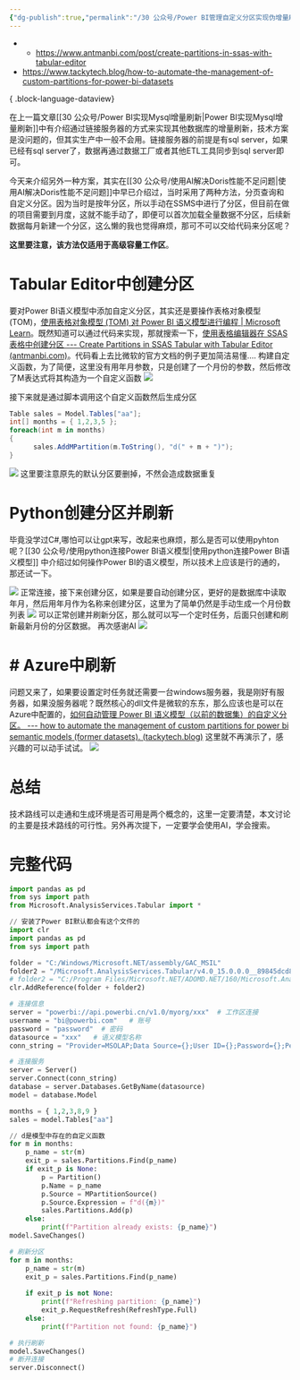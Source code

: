 ```yaml
---
{"dg-publish":true,"permalink":"/30 公众号/Power BI管理自定义分区实现伪增量刷新/","tags":["公众号","高级容量","分区"]}
---
```



- - https://www.antmanbi.com/post/create-partitions-in-ssas-with-tabular-editor
- https://www.tackytech.blog/how-to-automate-the-management-of-custom-partitions-for-power-bi-datasets


{ .block-language-dataview}


在上一篇文章[[30 公众号/Power BI实现Mysql增量刷新\|Power BI实现Mysql增量刷新]]中有介绍通过链接服务器的方式来实现其他数据库的增量刷新，技术方案是没问题的，但其实生产中一般不会用。链接服务器的前提是有sql server，如果已经有sql server了，数据再通过数据工厂或者其他ETL工具同步到sql server即可。

今天来介绍另外一种方案，其实在[[30 公众号/使用AI解决Doris性能不足问题\|使用AI解决Doris性能不足问题]]中早已介绍过，当时采用了两种方法，分页查询和自定义分区。因为当时是按年分区，所以手动在SSMS中进行了分区，但目前在做的项目需要到月度，这就不能手动了，即便可以首次加载全量数据不分区，后续新数据每月新建一个分区，这么懒的我也觉得麻烦，那可不可以交给代码来分区呢？

**这里要注意，该方法仅适用于高级容量工作区**。

# Tabular Editor中创建分区

要对Power BI语义模型中添加自定义分区，其实还是要操作表格对象模型(TOM)，[使用表格对象模型 (TOM) 对 Power BI 语义模型进行编程 | Microsoft Learn](https://learn.microsoft.com/zh-cn/analysis-services/tom/tom-pbi-datasets?view=asallproducts-allversions)。既然知道可以通过代码来实现，那就搜索一下，[使用表格编辑器在 SSAS 表格中创建分区 --- Create Partitions in SSAS Tabular with Tabular Editor (antmanbi.com)](https://www.antmanbi.com/post/create-partitions-in-ssas-with-tabular-editor)。代码看上去比微软的官方文档的例子更加简洁易懂....
构建自定义函数，为了简便，这里没有用年月参数，只是创建了一个月份的参数，然后修改了M表达式将其构造为一个自定义函数
![](https://s2.loli.net/2024/07/02/KSqWtgEyHc8UN4B.png)

接下来就是通过脚本调用这个自定义函数然后生成分区
```c#
Table sales = Model.Tables["aa"];
int[] months = { 1,2,3,5 };
foreach(int m in months)
{
      sales.AddMPartition(m.ToString(), "d(" + m + ")"); 
}
```
![](https://s2.loli.net/2024/07/02/jSPrxz61fEKV2Mn.png)
这里要注意原先的默认分区要删掉，不然会造成数据重复

# Python创建分区并刷新

毕竟没学过C#,哪怕可以让gpt来写，改起来也麻烦，那么是否可以使用pyhton呢？[[30 公众号/使用python连接Power BI语义模型\|使用python连接Power BI语义模型]] 中介绍过如何操作Power BI的语义模型，所以技术上应该是行的通的，那还试一下。

![](https://s2.loli.net/2024/07/02/mM8grObPLuSYTwp.png)
正常连接，接下来创建分区，如果是要自动创建分区，更好的是数据库中读取年月，然后用年月作为名称来创建分区，这里为了简单仍然是手动生成一个月份数列表
![](https://s2.loli.net/2024/07/02/ylXuazdSt2xjZWn.png)
可以正常创建并刷新分区，那么就可以写一个定时任务，后面只创建和刷新最新月份的分区数据。
再次感谢AI
![](https://s2.loli.net/2024/07/02/NdZucgOnRCt2FEU.png)


# # Azure中刷新 

问题又来了，如果要设置定时任务就还需要一台windows服务器，我是刚好有服务器，如果没服务器呢？既然核心的dll文件是微软的东东，那么应该也是可以在Azure中配置的，[如何自动管理 Power BI 语义模型（以前的数据集）的自定义分区。 --- how to automate the management of custom partitions for power bi semantic models (former datasets). (tackytech.blog)](https://www.tackytech.blog/how-to-automate-the-management-of-custom-partitions-for-power-bi-datasets/)
这里就不再演示了，感兴趣的可以动手试试。
![](https://s2.loli.net/2024/07/02/Yw7igRsLM6dNhbq.png)


# 总结

技术路线可以走通和生成环境是否可用是两个概念的，这里一定要清楚，本文讨论的主要是技术路线的可行性。另外再次提下，一定要学会使用AI，学会搜索。


# 完整代码

```python
import pandas as pd
from sys import path 
from Microsoft.AnalysisServices.Tabular import *

// 安装了Power BI默认都会有这个文件的
import clr
import pandas as pd
from sys import path 

folder = "C:/Windows/Microsoft.NET/assembly/GAC_MSIL" 
folder2 = "/Microsoft.AnalysisServices.Tabular/v4.0_15.0.0.0__89845dcd8080cc91/Microsoft.AnalysisServices.Tabular.dll" 
# folder2 = "C:/Program Files/Microsoft.NET/ADOMD.NET/160/Microsoft.AnalysisServices.Tabular.dll"
clr.AddReference(folder + folder2)

# 连接信息
server = "powerbi://api.powerbi.cn/v1.0/myorg/xxx"  # 工作区连接
username = "bi@powerbi.com"   # 账号
password = "password"  # 密码
datasource = "xxx"   # 语义模型名称
conn_string = "Provider=MSOLAP;Data Source={};User ID={};Password={};Persist Security Info=True;Impersonation Level=Impersonate".format(server, username, password)

# 连接服务
server = Server()
server.Connect(conn_string)
database = server.Databases.GetByName(datasource)
model = database.Model

months = { 1,2,3,8,9 }
sales = model.Tables["aa"]

// d是模型中存在的自定义函数
for m in months:
    p_name = str(m)
    exit_p = sales.Partitions.Find(p_name)
    if exit_p is None:
        p = Partition()
        p.Name = p_name
        p.Source = MPartitionSource()
        p.Source.Expression = f"d({m})"
        sales.Partitions.Add(p)
    else: 
        print(f"Partition already exists: {p_name}")
model.SaveChanges()

# 刷新分区
for m in months:
    p_name = str(m)
    exit_p = sales.Partitions.Find(p_name)
    
    if exit_p is not None:
        print(f"Refreshing partition: {p_name}")
        exit_p.RequestRefresh(RefreshType.Full)
    else:
        print(f"Partition not found: {p_name}")

# 执行刷新
model.SaveChanges()
# 断开连接
server.Disconnect()
```